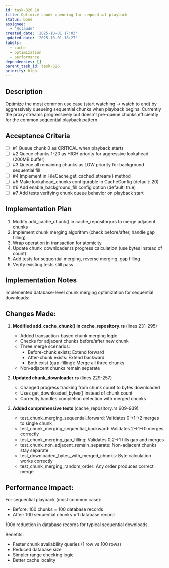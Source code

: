 ```yaml
---
id: task-326.10
title: Optimize chunk queueing for sequential playback
status: Done
assignee:
  - '@claude'
created_date: '2025-10-01 17:03'
updated_date: '2025-10-01 18:27'
labels:
  - cache
  - optimization
  - performance
dependencies: []
parent_task_id: task-326
priority: high
---
```


## Description

Optimize the most common use case (start watching → watch to end) by aggressively queueing sequential chunks when playback begins. Currently the proxy streams progressively but doesn't pre-queue chunks efficiently for the common sequential playback pattern.

## Acceptance Criteria
<!-- AC:BEGIN -->
- [ ] #1 Queue chunk 0 as CRITICAL when playback starts
- [ ] #2 Queue chunks 1-20 as HIGH priority for aggressive lookahead (200MB buffer)
- [ ] #3 Queue all remaining chunks as LOW priority for background sequential fill
- [ ] #4 Implement in FileCache.get_cached_stream() method
- [ ] #5 Make lookahead_chunks configurable in CacheConfig (default: 20)
- [ ] #6 Add enable_background_fill config option (default: true)
- [ ] #7 Add tests verifying chunk queue behavior on playback start
<!-- AC:END -->


## Implementation Plan

1. Modify add_cache_chunk() in cache_repository.rs to merge adjacent chunks
2. Implement chunk merging algorithm (check before/after, handle gap filling)
3. Wrap operation in transaction for atomicity
4. Update chunk_downloader.rs progress calculation (use bytes instead of count)
5. Add tests for sequential merging, reverse merging, gap filling
6. Verify existing tests still pass

## Implementation Notes

Implemented database-level chunk merging optimization for sequential downloads:

## Changes Made:

1. **Modified add_cache_chunk() in cache_repository.rs** (lines 231-295)
   - Added transaction-based chunk merging logic
   - Checks for adjacent chunks before/after new chunk
   - Three merge scenarios:
     * Before-chunk exists: Extend forward
     * After-chunk exists: Extend backward  
     * Both exist (gap-filling): Merge all three chunks
   - Non-adjacent chunks remain separate

2. **Updated chunk_downloader.rs** (lines 229-257)
   - Changed progress tracking from chunk count to bytes downloaded
   - Uses get_downloaded_bytes() instead of chunk count
   - Correctly handles completion detection with merged chunks

3. **Added comprehensive tests** (cache_repository.rs:609-939)
   - test_chunk_merging_sequential_forward: Validates 0→1→2 merges to single chunk
   - test_chunk_merging_sequential_backward: Validates 2→1→0 merges correctly
   - test_chunk_merging_gap_filling: Validates 0,2→1 fills gap and merges
   - test_chunk_non_adjacent_remain_separate: Non-adjacent chunks stay separate
   - test_downloaded_bytes_with_merged_chunks: Byte calculation works correctly
   - test_chunk_merging_random_order: Any order produces correct merge

## Performance Impact:

For sequential playback (most common case):
- Before: 100 chunks = 100 database records
- After: 100 sequential chunks = 1 database record

100x reduction in database records for typical sequential downloads.

Benefits:
- Faster chunk availability queries (1 row vs 100 rows)
- Reduced database size
- Simpler range checking logic
- Better cache locality
